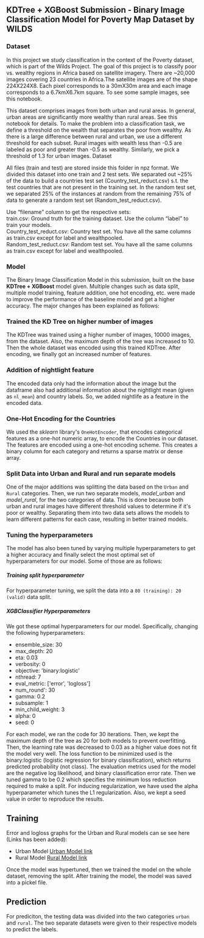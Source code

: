 ## KDTree + XGBoost Submission - Binary Image Classification Model for Poverty Map Dataset by WILDS

### Dataset
In this project we study classification in the context of the Poverty dataset, which is part of the Wilds Project.
The goal of this project is to classify poor vs. wealthy regions in Africa based on satellite imagery. There are ~20,000 images covering 23 countries in Africa.The satellite images are of the shape 224X224X8. Each pixel corresponds to a 30mX30m area and each image corresponds to a 6.7kmX6.7km square. To see some sample images, see this notebook. 

This dataset comprises images from both urban and rural areas. In general, urban areas are significantly more wealthy than rural areas. See this notebook for details. To make the problem into a classification task, we define a threshold on the wealth that separates the poor from wealthy. As there is a large difference between rural and urban, we use a different threshold for each subset. Rural images with wealth less than -0.5 are labeled as poor and greater than -0.5 as wealthy. Similarly, we pick a threshold of 1.3 for urban images.
Dataset 

All files (train and test) are stored inside this folder in npz format. We divided this dataset into one train and 2 test sets. We separated out ~25% of the data to build a countries test set (Country_test_reduct.csv) s.t. the test countries that are not present in the training set. In the random test set, we separated 25% of the instances at random from the remaining 75% of data to generate a random test set (Random_test_reduct.csv).

Use “filename” column to get the respective sets: <br>
train.csv: Ground truth for the training dataset. Use the column “label” to train your models.<br>
Country_test_reduct.csv: Country test set. You have all the same columns as train.csv except for label and wealthpooled.<br>
Random_test_reduct.csv: Random test set. You have all the same columns as train.csv except for label and wealthpooled.<br>



### Model
The Binary Image Classification Model in this submission,  built on the base **KDTree + XGBoost** model given. Multiple changes such as data split, multiple model training, feature addition, one hot encoding, etc. were made to improve the performance of the baseline model and get a higher accuracy. The major changes has been explained as follows:

### Trained the KD Tree on higher number of images
The KDTree was trained using a higher number of images, 10000 images, from the dataset. Also, the maximum depth of the tree was increased to 10. Then the whole dataset was encoded using this trained KDTree. After encoding, we finally got an increased number of features.

### Addition of nightlight feature
The encoded data only had the information about the image but the dataframe also had additional information about the nightlight mean (given as `nl_mean`) and country labels. So, we added nightlife as a feature in the encoded data.

### One-Hot Encoding for the Countries
We used the *sklearn* library's `OneHotEncoder`, that encodes categorical features as a one-hot numeric array, to encode the Countries in our dataset. The features are encoded using a one-hot encoding scheme. This creates a binary column for each category and returns a sparse matrix or dense array.

### Split Data into Urban and Rural and run separate models
One of the major additions was splitting the data based on the `Urban` and `Rural` categories. Then, we run two separate models, *model_urban* and *model_rural*, for the two categories of data. This is done because both urban and rural images have different threshold values to determine if it's poor or wealthy. Separating them into two data sets allows the models to learn different patterns for each case, resulting in better trained models.

### Tuning the hyperparameters
The model has also been tuned by varying multiple hyperparameters to get a higher accuracy and finally select the most optimal set of hyperparameters for our model. Some of those are as follows:

##### Training split hyperparameter
For hyperparameter tuning, we split the data into a `80 (training): 20 (valid)` data split.

##### XGBClassifier Hyperparameters
We got these optimal hyperparameters for our model. Specifically, changing the following hyperparameters:

- ensemble_size: 30
- max_depth: 20
- eta: 0.03
- verbosity: 0
- objective: 'binary:logistic'
- nthread: 7
- eval_metric: ['error', 'logloss']
- num_round': 30
- gamma: 0.2
- subsample: 1
- min_child_weight: 3
- alpha: 0
- seed: 0

For each model, we ran the code for 30 iterations. Then, we kept the maximum depth of the tree as 20 for both models to prevent overfitting. Then, the learning rate was decreased to 0.03 as a higher value does not fit the model very well. The loss function to be minimized used is the binary:logistic (logistic regression for binary classification), which returns predicted probability (not class). The evaluation metrics used for the model are the negative log likelihood, and binary classification error rate. Then we tuned gamma to be 0.2 which specifies the minimum loss reduction required to make a split. For inducing regularization, we have used the alpha hyperparameter which tunes the L1 regularization. Also, we kept a seed value in order to reproduce the results.

## Training
Error and logloss graphs for the Urban and Rural models can se see here (Links has been added):
- Urban Model
[Urban Model link](https://drive.google.com/file/d/1bOSrUt7JE_mNRY0aegwB4XGbr2hnV4d7/view?usp=sharing)
- Rural Model
[Rural Model link](https://drive.google.com/file/d/1FXsyGSUgbiVRpPFK7xqx-eldu6ywvfwv/view?usp=sharing)


Once the model was hypertuned, then we trained the model on the whole dataset, removing the split. After training the model, the model was saved into a pickel file.


## Prediction
For prediciton, the testing data was divided into the two categories `urban` and `rural`. The two separate datasets were given to their respective models to predict the labels.
